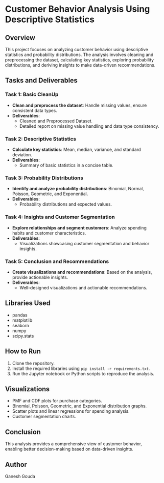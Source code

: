 # Customer Behavior Analysis Using Descriptive Statistics

## Overview
This project focuses on analyzing customer behavior using descriptive statistics and probability distributions. The analysis involves cleaning and preprocessing the dataset, calculating key statistics, exploring probability distributions, and deriving insights to make data-driven recommendations.

## Tasks and Deliverables

### Task 1: Basic CleanUp
- **Clean and preprocess the dataset**: Handle missing values, ensure consistent data types.
- **Deliverables**:
  - Cleaned and Preprocessed Dataset.
  - Detailed report on missing value handling and data type consistency.

### Task 2: Descriptive Statistics
- **Calculate key statistics**: Mean, median, variance, and standard deviation.
- **Deliverables**:
  - Summary of basic statistics in a concise table.

### Task 3: Probability Distributions
- **Identify and analyze probability distributions**: Binomial, Normal, Poisson, Geometric, and Exponential.
- **Deliverables**:
  - Probability distributions and expected values.

### Task 4: Insights and Customer Segmentation
- **Explore relationships and segment customers**: Analyze spending habits and customer characteristics.
- **Deliverables**:
  - Visualizations showcasing customer segmentation and behavior insights.

### Task 5: Conclusion and Recommendations
- **Create visualizations and recommendations**: Based on the analysis, provide actionable insights.
- **Deliverables**:
  - Well-designed visualizations and actionable recommendations.

## Libraries Used
- pandas
- matplotlib
- seaborn
- numpy
- scipy.stats

## How to Run
1. Clone the repository.
2. Install the required libraries using `pip install -r requirements.txt`.
3. Run the Jupyter notebook or Python scripts to reproduce the analysis.

## Visualizations
- PMF and CDF plots for purchase categories.
- Binomial, Poisson, Geometric, and Exponential distribution graphs.
- Scatter plots and linear regressions for spending analysis.
- Customer segmentation charts.

## Conclusion
This analysis provides a comprehensive view of customer behavior, enabling better decision-making based on data-driven insights.

## Author
Ganesh Gouda
